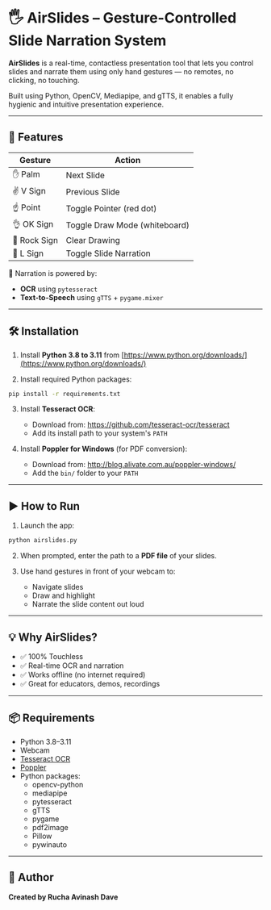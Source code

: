 # 🖐️ AirSlides – Gesture-Controlled Slide Narration System

**AirSlides** is a real-time, contactless presentation tool that lets you control slides and narrate them using only hand gestures — no remotes, no clicking, no touching.

Built using Python, OpenCV, Mediapipe, and gTTS, it enables a fully hygienic and intuitive presentation experience.

---

## 🚀 Features

| Gesture         | Action                         |
|-----------------|--------------------------------|
| ✋ Palm         | Next Slide                     |
| ✌️ V Sign       | Previous Slide                 |
| ☝️ Point        | Toggle Pointer (red dot)       |
| 👌 OK Sign      | Toggle Draw Mode (whiteboard)  |
| 🤘 Rock Sign    | Clear Drawing                  |
| 🤙 L Sign       | Toggle Slide Narration         |

🎤 Narration is powered by:
- **OCR** using `pytesseract`
- **Text-to-Speech** using `gTTS` + `pygame.mixer`

---

## 🛠 Installation

1. Install **Python 3.8 to 3.11** from [https://www.python.org/downloads/](https://www.python.org/downloads/)

2. Install required Python packages:

```bash
pip install -r requirements.txt
```

3. Install **Tesseract OCR**:
   - Download from: https://github.com/tesseract-ocr/tesseract
   - Add its install path to your system's `PATH`

4. Install **Poppler for Windows** (for PDF conversion):
   - Download from: http://blog.alivate.com.au/poppler-windows/
   - Add the `bin/` folder to your `PATH`

---

## ▶️ How to Run

1. Launch the app:

```bash
python airslides.py
```

2. When prompted, enter the path to a **PDF file** of your slides.

3. Use hand gestures in front of your webcam to:
   - Navigate slides
   - Draw and highlight
   - Narrate the slide content out loud

---

## 💡 Why AirSlides?

- ✅ 100% Touchless
- ✅ Real-time OCR and narration
- ✅ Works offline (no internet required)
- ✅ Great for educators, demos, recordings

---

## 📦 Requirements

- Python 3.8–3.11
- Webcam
- [Tesseract OCR](https://github.com/tesseract-ocr/tesseract)
- [Poppler](http://blog.alivate.com.au/poppler-windows/)
- Python packages:
  - opencv-python
  - mediapipe
  - pytesseract
  - gTTS
  - pygame
  - pdf2image
  - Pillow
  - pywinauto

---

## 👤 Author

**Created by Rucha Avinash Dave**
